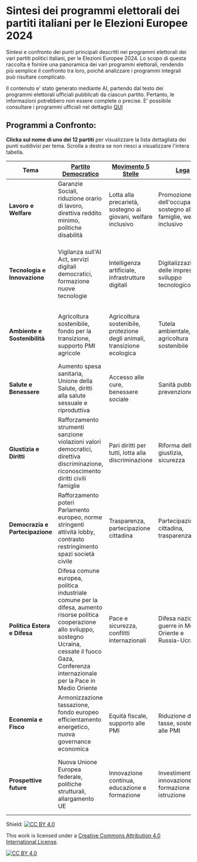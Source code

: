 # Sintesi dei programmi elettorali dei partiti italiani per le Elezioni Europee 2024

Sintesi e confronto dei punti principali descritti nei programmi elettorali dei vari partiti politici italiani,
per le Elezioni Europee 2024.
Lo scopo di questa raccolta è fornire una panoramica dei vari programmi elettorali, rendendo più semplice il confronto tra loro,
poiché analizzare i programmi integrali può risultare complicato.


Il contenuto e' stato generato mediante AI, partendo dal testo dei programmi elettorali ufficiali pubblicati da ciascun partito. 
Pertanto, le informazioni potrebbero non essere complete o precise.
E' possibile consultare i programmi ufficiali nel dettaglio [QUI](https://pagellapolitica.it/articoli/programmi-partiti-italiani-elezioni-europee-2024)

## Programmi a Confronto:

**Clicka sul nome di uno dei 12 partiti** per visualizzare la lista dettagliata dei punti suddivisi per tema.
Scrolla a destra se non riesci a visualizzare l'intera tabella.


| Tema                    | [Partito Democratico](programmi-elettorali/partito-democratico.md)                                                                                                                                                     | [Movimento 5 Stelle](programmi-elettorali/movimento-5-stelle.md)         | [Lega](programmi-elettorali/lega.md)                                         | [Fratelli d'Italia](programmi-elettorali/fratelli-d-italia.md)                                                              | [Volt](programmi-elettorali/volt.md)                                               | [Alternativa Popolare ](programmi-elettorali/alternativa-popolare.md)                                      | [Verdi](programmi-elettorali/verdi.md)                                             | [Pace Terra Dignità ](programmi-elettorali/pace-terra-dignita.md)                                       | [Azione Siamo Europei](programmi-elettorali/azione-siamo-europei.md)                                                               | [Stati Uniti d'Europa](programmi-elettorali/stati-uniti-di-europa.md)                                     | [Forza Italia](programmi-elettorali/forza-italia.md)                                                           | [Libertà](programmi-elettorali/liberta.md)                                                                   |
|-------------------------|------------------------------------------------------------------------------------------------------------------------------------------------------------------------------------------------------------------------|--------------------------------------------------------------------------|------------------------------------------------------------------------|----------------------------------------------------------------------------------------------------------|------------------------------------------------------------------------------|--------------------------------------------------------------------------------------|------------------------------------------------------------------------------------|-------------------------------------------------------------------------------------|--------------------------------------------------------------------------------------------------------------|------------------------------------------------------------------------------------|--------------------------------------------------------------------------------------------------|------------------------------------------------------------------------------------------------------|
| **Lavoro e Welfare**    | Garanzie Sociali, riduzione orario di lavoro, direttiva reddito minimo, politiche disabilità                                                                                                                           | Lotta alla precarietà, sostegno ai giovani, welfare inclusivo            | Promozione dell'occupazione, sostegno alle famiglie, welfare inclusivo | Promozione dell'occupazione, sostegno all'imprenditorialità, riduzione burocrazia, incentivi per giovani | Equità e inclusione, diritti dei lavoratori, assistenza sanitaria            | Centralità della persona e famiglia, sostegno alla natalità, politiche per i giovani | Centralità della persona e famiglia, politiche per i giovani, assistenza sanitaria | Lavoro dignitoso, salario minimo, riduzione orario di lavoro, occupazione giovanile | Sostegno all'occupazione giovanile, riforma del welfare, equità salariale, sicurezza sul lavoro              | Salario minimo europeo, welfare inclusivo, sicurezza sul lavoro                    | Salario minimo europeo, sostegno all'occupazione, politiche per la famiglia, riforma del welfare | Salario minimo europeo, politiche per la famiglia, libertà per i giovani, tutela lavoratori autonomi |
| **Tecnologia e Innovazione** | Vigilanza sull'AI Act, servizi digitali democratici, formazione nuove tecnologie                                                                                                                                       | Intelligenza artificiale, infrastrutture digitali                        | Digitalizzazione delle imprese, sviluppo tecnologico                   | Intelligenza artificiale, innovazione digitale                                                           | Investimenti in R&S, digitalizzazione, tecnologie sostenibili                | Investimenti in innovazione, capitale umano                                          | Investimenti in R&S, digitalizzazione, tecnologie sostenibili                      | Intelligenza artificiale, formazione continua                                       | Investimenti in ricerca e sviluppo, regolamentazione IA, digitalizzazione delle imprese, formazione digitale | Investimenti in R&S, digitalizzazione delle imprese, sovranità tecnologica europea | Investimenti in R&S, digitalizzazione delle imprese, tecnologia al servizio dell'uomo            | Controllo IA, promozione tecnologie umane                                                            |
| **Ambiente e Sostenibilità** | Agricoltura sostenibile, fondo per la transizione, supporto PMI agricole                                                                                                                                               | Agricoltura sostenibile, protezione degli animali, transizione ecologica | Tutela ambientale, agricoltura sostenibile                             | Transizione verde, sostenibilità agricola, decarbonizzazione                                             | Economia verde, transizione energetica, gestione dei rifiuti                 | Green economy, unione energetica, autonomia energetica                               | Economia verde, transizione energetica, gestione dei rifiuti                       | Transizione ecologica, gestione dei rifiuti, acqua bene comune                      | Transizione ecologica, economia circolare, tutela della biodiversità, mobilità sostenibile                   | Transizione ecologica, economia circolare, tutela della biodiversità               | Transizione ecologica, economia circolare, tutela ambientale                                     | Tutela della natura, gestione del territorio, agricoltura sostenibile                                |
| **Salute e Benessere**  | Aumento spesa sanitaria, Unione della Salute, diritti alla salute sessuale e riproduttiva                                                                                                                              | Accesso alle cure, benessere sociale                                     | Sanità pubblica, prevenzione                                           | Investimenti nella sanità, prevenzione                                                                   | Prevenzione e sanità, qualità della vita                                     | Salute e ambiente, prevenzione del degrado ambientale                                | Prevenzione e sanità, qualità della vita                                           | Prevenzione, equità sanitaria                                                       | Accesso universale alla sanità, prevenzione e ricerca, sanità pubblica, salute mentale                       | Accesso universale alla sanità, prevenzione e ricerca, salute mentale              | Accesso universale alla sanità, prevenzione e ricerca, salute mentale                            | Investimenti nella sanità, libertà di scelta sanitaria                                               |
| **Giustizia e Diritti** | Rafforzamento strumenti sanzione violazioni valori democratici, direttiva discriminazione, riconoscimento diritti civili famiglie                                                                                      | Pari diritti per tutti, lotta alla discriminazione                       | Riforma della giustizia, sicurezza                                     | Lotta alla criminalità organizzata, tutela dei diritti                                                   | Diritti umani, integrazione, parità di genere                                | Lotta alla violenza di genere, diritto di asilo                                      | Diritti umani, integrazione, parità di genere                                      | Diritti dei migranti, parità di genere                                              | Riforma del sistema giudiziario, diritti umani, parità di genere, lotta alla corruzione                      | Riforma del sistema giudiziario, diritti umani, parità di genere                   | Riforma del sistema giudiziario, diritti umani, parità di genere                                 | Lotta alla criminalità organizzata, diritti degli animali, gestione dei flussi migratori             |
| **Democrazia e Partecipazione** | Rafforzamento poteri Parlamento europeo, norme stringenti attività lobby, contrasto restringimento spazi società civile                                                                                                | Trasparenza, partecipazione cittadina                                    | Partecipazione cittadina, trasparenza                                  | Partecipazione politica, difesa della libertà                                                            | Partecipazione politica, riforma dell'UE                                     | Partecipazione politica, volontariato                                                | Partecipazione politica, riforma dell'UE                                           | Coinvolgimento civico, trasparenza istituzionale                                    | Trasparenza amministrativa, partecipazione cittadina, riforma elettorale, educazione civica                  | Trasparenza amministrativa, partecipazione cittadina, riforma elettorale           | Trasparenza amministrativa, partecipazione cittadina, riforma elettorale                         | Autonomia locale, trasparenza istituzionale                                                          |
| **Politica Estera e Difesa** | Difesa comune europea, politica industriale comune per la difesa, aumento risorse politica cooperazione allo sviluppo, sostegno Ucraina, cessate il fuoco Gaza, Conferenza internazionale per la Pace in Medio Oriente | Pace e sicurezza, conflitti internazionali                               | Difesa nazionale, guerre in Medio Oriente e Russia-Ucraina             | Pace e sicurezza, difesa europea                                                                         | Forze armate europee, conflitti internazionali, politica estera progressista | Esercito comune europeo, sostegno a Israele, autonomia energetica                    | Forze armate europee, conflitti internazionali, politica estera progressista       | Pace e sicurezza, conflitti internazionali, riduzione delle spese militari          | Impegno per la pace, difesa comune europea, relazioni internazionali, gestione delle crisi                   | Impegno per la pace, difesa comune europea, gestione delle crisi                   | Impegno per la pace, difesa comune europea, gestione delle crisi                                 | Non belligeranza e pace, sovranità nazionale                                                         |
| **Economia e Fisco**    | Armonizzazione tassazione, fondo europeo efficientamento energetico, nuova governance economica                                                                                                                        | Equità fiscale, supporto alle PMI                                        | Riduzione delle tasse, sostegno alle PMI                               | Riduzione delle tasse, sostegno alle PMI                                                                 | Tassazione equa, supporto alle PMI, integrazione dei mercati                 | Economia sociale di mercato, infrastrutture, competitività industriale               | Tassazione equa, supporto alle PMI, integrazione dei mercati                       | Riforma economica, tassazione equa, separazione bancaria                            | Riforma fiscale, sostegno alle imprese, lotta all'evasione fiscale, investimenti pubblici                    | Riforma fiscale, sostegno alle imprese, unione fiscale europea                     | Riforma fiscale, sostegno alle imprese, unione fiscale europea                                   | Superamento del patto di stabilità, tutela delle imprese locali                                      |
| **Prospettive future**  | Nuova Unione Europea federale, politiche strutturali, allargamento UE                                                                                                                                                  | Innovazione continua, educazione e formazione                            | Investimenti in innovazione, formazione e istruzione                   | Innovazione continua, sviluppo sostenibile                                                               | Innovazione continua, sviluppo sostenibile, istruzione inclusiva             | Stati Uniti d'Europa, rilancio della competitività industriale                       | Innovazione continua, sviluppo sostenibile, istruzione inclusiva                   | Innovazione sostenibile, istruzione e ricerca, cooperazione internazionale          | Innovazione e sviluppo, sostenibilità a lungo termine, inclusione sociale, educazione e formazione           | Innovazione e sviluppo, sostenibilità a lungo termine, educazione e formazione     | Innovazione e sviluppo, sostenibilità a lungo termine, educazione e formazione                   | Efficientamento energetico, sicurezza alimentare                                                     |


Shield: [![CC BY 4.0][cc-by-shield]][cc-by]

This work is licensed under a
[Creative Commons Attribution 4.0 International License][cc-by].

[![CC BY 4.0][cc-by-image]][cc-by]

[cc-by]: http://creativecommons.org/licenses/by/4.0/
[cc-by-image]: https://i.creativecommons.org/l/by/4.0/88x31.png
[cc-by-shield]: https://img.shields.io/badge/License-CC%20BY%204.0-lightgrey.svg
